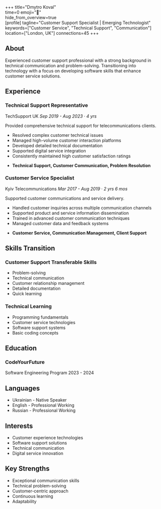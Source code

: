 +++ 
title="Dmytro Koval"  
time=0 
emoji="👤"  
hide_from_overview=true  
[profile] 
tagline="Customer Support Specialist | Emerging Technologist" 
keywords=["Customer Service", "Technical Support", "Communication"] 
location=["London, UK"] 
connections=45 
+++

## About

Experienced customer support professional with a strong background in technical communication and problem-solving. Transitioning into technology with a focus on developing software skills that enhance customer service solutions.

## Experience

### Technical Support Representative

TechSupport UK
_Sep 2019 - Aug 2023 · 4 yrs_

Provided comprehensive technical support for telecommunications clients.

- Resolved complex customer technical issues
- Managed high-volume customer interaction platforms
- Developed detailed technical documentation
- Supported digital service integration
- Consistently maintained high customer satisfaction ratings

* **Technical Support, Customer Communication, Problem Resolution**

### Customer Service Specialist

Kyiv Telecommunications
_Mar 2017 - Aug 2019 · 2 yrs 6 mos_

Supported customer communications and service delivery.

- Handled customer inquiries across multiple communication channels
- Supported product and service information dissemination
- Trained in advanced customer communication techniques
- Managed customer data and feedback systems

* **Customer Service, Communication Management, Client Support**

## Skills Transition

### Customer Support Transferable Skills

- Problem-solving
- Technical communication
- Customer relationship management
- Detailed documentation
- Quick learning

### Technical Learning

- Programming fundamentals
- Customer service technologies
- Software support systems
- Basic coding concepts

## Education

### CodeYourFuture

Software Engineering Program
2023 - 2024

## Languages

- Ukrainian - Native Speaker
- English - Professional Working
- Russian - Professional Working

## Interests

- Customer experience technologies
- Software support solutions
- Technical communication
- Digital service innovation

## Key Strengths

- Exceptional communication skills
- Technical problem-solving
- Customer-centric approach
- Continuous learning
- Adaptability
